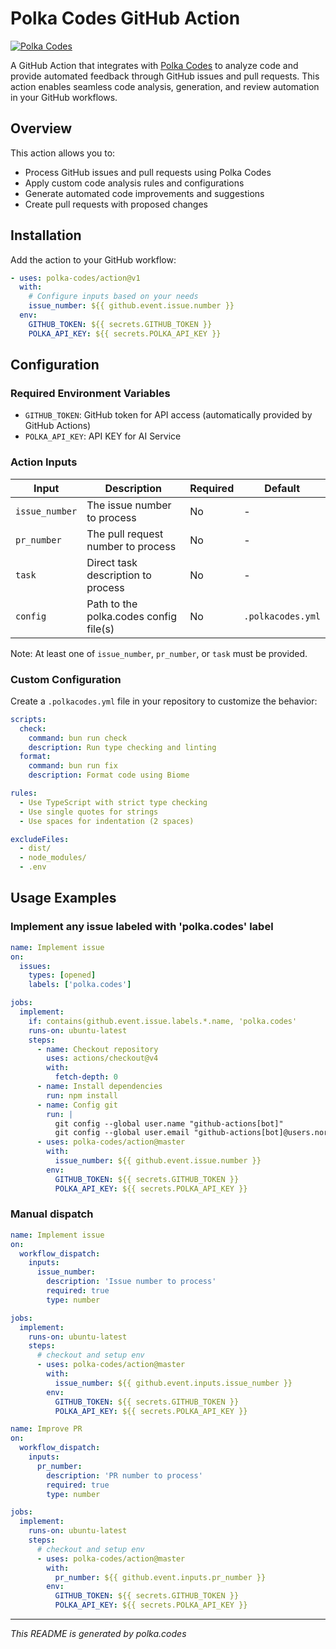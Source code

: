 # Polka Codes GitHub Action

[![Polka Codes](https://img.shields.io/badge/Powered%20by-Polka%20Codes-purple)](https://github.com/polka-codes/polka-codes)

A GitHub Action that integrates with [Polka Codes](https://github.com/polka-codes/polka-codes) to analyze code and provide automated feedback through GitHub issues and pull requests. This action enables seamless code analysis, generation, and review automation in your GitHub workflows.

## Overview

This action allows you to:
- Process GitHub issues and pull requests using Polka Codes
- Apply custom code analysis rules and configurations
- Generate automated code improvements and suggestions
- Create pull requests with proposed changes


## Installation

Add the action to your GitHub workflow:

```yaml
- uses: polka-codes/action@v1
  with:
    # Configure inputs based on your needs
    issue_number: ${{ github.event.issue.number }}
  env:
    GITHUB_TOKEN: ${{ secrets.GITHUB_TOKEN }}
    POLKA_API_KEY: ${{ secrets.POLKA_API_KEY }}
```

## Configuration

### Required Environment Variables

- `GITHUB_TOKEN`: GitHub token for API access (automatically provided by GitHub Actions)
- `POLKA_API_KEY`: API KEY for AI Service

### Action Inputs

| Input | Description | Required | Default |
|-------|-------------|----------|---------|
| `issue_number` | The issue number to process | No | - |
| `pr_number` | The pull request number to process | No | - |
| `task` | Direct task description to process | No | - |
| `config` | Path to the polka.codes config file(s) | No | `.polkacodes.yml` |

Note: At least one of `issue_number`, `pr_number`, or `task` must be provided.

### Custom Configuration

Create a `.polkacodes.yml` file in your repository to customize the behavior:

```yaml
scripts:
  check:
    command: bun run check
    description: Run type checking and linting
  format:
    command: bun run fix
    description: Format code using Biome

rules:
  - Use TypeScript with strict type checking
  - Use single quotes for strings
  - Use spaces for indentation (2 spaces)

excludeFiles:
  - dist/
  - node_modules/
  - .env
```

## Usage Examples

### Implement any issue labeled with 'polka.codes' label

```yaml
name: Implement issue
on:
  issues:
    types: [opened]
    labels: ['polka.codes']

jobs:
  implement:
    if: contains(github.event.issue.labels.*.name, 'polka.codes'
    runs-on: ubuntu-latest
    steps:
      - name: Checkout repository
        uses: actions/checkout@v4
        with:
          fetch-depth: 0
      - name: Install dependencies
        run: npm install
      - name: Config git
        run: |
          git config --global user.name "github-actions[bot]"
          git config --global user.email "github-actions[bot]@users.noreply.github.com"
      - uses: polka-codes/action@master
        with:
          issue_number: ${{ github.event.issue.number }}
        env:
          GITHUB_TOKEN: ${{ secrets.GITHUB_TOKEN }}
          POLKA_API_KEY: ${{ secrets.POLKA_API_KEY }}
```

### Manual dispatch

```yaml
name: Implement issue
on:
  workflow_dispatch:
    inputs:
      issue_number:
        description: 'Issue number to process'
        required: true
        type: number

jobs:
  implement:
    runs-on: ubuntu-latest
    steps:
      # checkout and setup env
      - uses: polka-codes/action@master
        with:
          issue_number: ${{ github.event.inputs.issue_number }}
        env:
          GITHUB_TOKEN: ${{ secrets.GITHUB_TOKEN }}
          POLKA_API_KEY: ${{ secrets.POLKA_API_KEY }}
```

```yaml
name: Improve PR
on:
  workflow_dispatch:
    inputs:
      pr_number:
        description: 'PR number to process'
        required: true
        type: number

jobs:
  implement:
    runs-on: ubuntu-latest
    steps:
      # checkout and setup env
      - uses: polka-codes/action@master
        with:
          pr_number: ${{ github.event.inputs.pr_number }}
        env:
          GITHUB_TOKEN: ${{ secrets.GITHUB_TOKEN }}
          POLKA_API_KEY: ${{ secrets.POLKA_API_KEY }}
```

---
*This README is generated by polka.codes*
